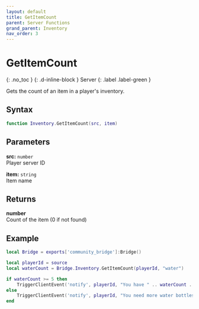 ```yaml
---
layout: default
title: GetItemCount
parent: Server Functions
grand_parent: Inventory
nav_order: 3
---
```


# GetItemCount
{: .no_toc }
{: .d-inline-block }
Server
{: .label .label-green }

Gets the count of an item in a player's inventory.

## Syntax

```lua
function Inventory.GetItemCount(src, item)
```

## Parameters

**src:** `number`  
Player server ID

**item:** `string`  
Item name

## Returns

**number**  
Count of the item (0 if not found)

## Example

```lua
local Bridge = exports['community_bridge']:Bridge()

local playerId = source
local waterCount = Bridge.Inventory.GetItemCount(playerId, "water")

if waterCount >= 5 then
    TriggerClientEvent('notify', playerId, "You have " .. waterCount .. " water bottles")
else
    TriggerClientEvent('notify', playerId, "You need more water bottles")
end
```
